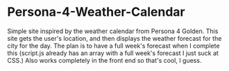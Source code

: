 # Persona-4-Weather-Calendar
Simple site inspired by the weather calendar from Persona 4 Golden. This site gets the user's location, and then displays the weather forecast for the city for the day. The plan is to have a full week's forecast when I complete this (script.js already has an array with a full week's forecast I just suck at CSS.) Also works completely in the front end so that's cool, I guess.
